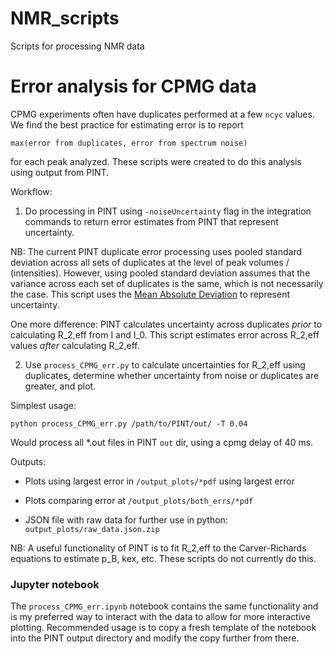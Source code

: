 # NMR_scripts
Scripts for processing NMR data

# Error analysis for CPMG data

CPMG experiments often have duplicates performed at a few `ncyc` values. We find the best practice for estimating error is to report

`max(error from duplicates, error from spectrum noise)`

for each peak analyzed. These scripts were created to do this analysis using output from PINT.

Workflow:

1. Do processing in PINT using `-noiseUncertainty` flag in the integration commands to return error estimates from PINT that represent uncertainty.

NB: The current PINT duplicate error processing uses pooled standard deviation across all sets of duplicates at the level of peak volumes / (intensities). However, using pooled standard deviation assumes that the variance across each set of duplicates is the same, which is not necessarily the case. This script uses the [Mean Absolute Deviation](https://en.wikipedia.org/wiki/Average_absolute_deviation) to represent uncertainty.

One more difference: PINT calculates uncertainty across duplicates _prior_ to calculating R_2,eff from I and I_0. This script estimates error across R_2,eff values _after_ calculating R_2,eff.

2. Use `process_CPMG_err.py` to calculate uncertainties for R_2,eff using duplicates, determine whether uncertainty from noise or duplicates are greater, and plot.

Simplest usage:

`python process_CPMG_err.py /path/to/PINT/out/ -T 0.04`

Would process all *.out files in PINT `out` dir, using a cpmg delay of 40 ms.

Outputs:

- Plots using largest error in `/output_plots/*pdf` using largest error

- Plots comparing error at `/output_plots/both_errs/*pdf`

- JSON file with raw data for further use in python: `output_plots/raw_data.json.zip`

NB: A useful functionality of PINT is to fit R_2,eff to the Carver-Richards equations to estimate p_B, kex, etc. These scripts do not currently do this.

### Jupyter notebook

The `process_CPMG_err.ipynb` notebook contains the same functionality and is my preferred way to interact with the data to allow for more interactive plotting. Recommended usage is to copy a fresh template of the notebook into the PINT output directory and modify the copy further from there.

